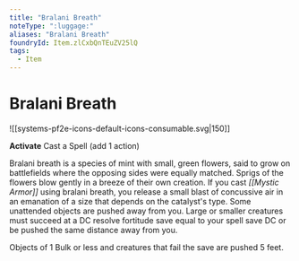 ```yaml
---
title: "Bralani Breath"
noteType: ":luggage:"
aliases: "Bralani Breath"
foundryId: Item.zlCxbQnTEuZV25lQ
tags:
  - Item
---
```


# Bralani Breath
![[systems-pf2e-icons-default-icons-consumable.svg|150]]

**Activate** Cast a Spell (add 1 action)

Bralani breath is a species of mint with small, green flowers, said to grow on battlefields where the opposing sides were equally matched. Sprigs of the flowers blow gently in a breeze of their own creation. If you cast _[[Mystic Armor]]_ using bralani breath, you release a small blast of concussive air in an emanation of a size that depends on the catalyst's type. Some unattended objects are pushed away from you. Large or smaller creatures must succeed at a DC resolve fortitude save equal to your spell save DC or be pushed the same distance away from you.

Objects of 1 Bulk or less and creatures that fail the save are pushed 5 feet.
